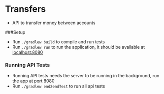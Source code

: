 Transfers
=========

 - API to transfer money between accounts
 

###Setup

 - Run `./gradlew build` to compile and run tests
 - Run `./gradlew run` to run the application, it should be available at [localhost:8080](http://localhost:8080)

### Running API Tests
 - Running API tests needs the server to be running in the background, run the app at port 8080
 - Run `./gradlew end2endTest` to run all api tests